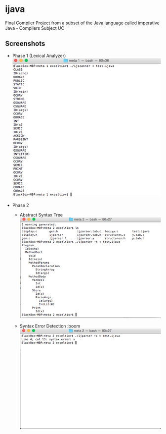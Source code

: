 # ijava
Final Compiler Project from a subset of the Java language called imperative Java - Compilers Subject UC

Screenshots
----------------

- Phase 1 (Lexical Analyzer)
  <img src="https://github.com/cyberaa/ijava/blob/master/Screenshots/lexer.png" width="500px">
 
 - Phase 2
    - Abstract Syntax Tree
       <img src="https://github.com/cyberaa/ijava/blob/master/Screenshots/yacc%20-%20AST.png" width="500px">
 
    - Syntax Error Detection :boom
       <img src="https://github.com/cyberaa/ijava/blob/master/Screenshots/Syntax%20Errors.png" width="500px">
